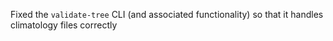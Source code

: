 Fixed the `validate-tree` CLI (and associated functionality) so that it handles climatology files correctly

